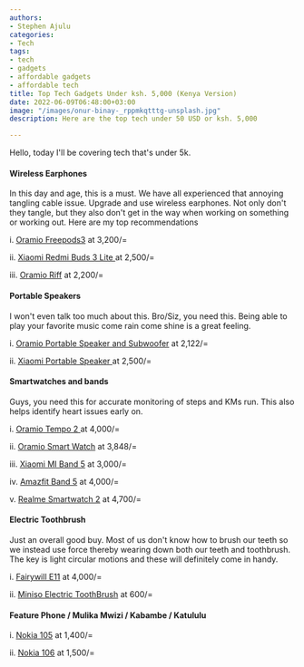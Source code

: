 ```yaml
---
authors:
- Stephen Ajulu
categories:
- Tech
tags:
- tech
- gadgets
- affordable gadgets
- affordable tech
title: Top Tech Gadgets Under ksh. 5,000 (Kenya Version)
date: 2022-06-09T06:48:00+03:00
image: "/images/onur-binay-_rppmkqtttg-unsplash.jpg"
description: Here are the top tech under 50 USD or ksh. 5,000

---
```

Hello, today I'll be covering tech that's under 5k.

#### Wireless Earphones

In this day and age, this is a must. We have all experienced that annoying tangling cable issue. Upgrade and use wireless earphones. Not only don't they tangle, but they also don't get in the way when working on something or working out. Here are my top recommendations

i. [Oramio Freepods3](https://kol.jumia.com/api/click/custom/b60029f6-9eb7-4fab-b6b9-7698d536aef4/0e1c47ed-cc97-3a21-846e-3217fd1ea92a?r=https%3A%2F%2Fwww.jumia.co.ke%2Ffreepods3-true-wireless-stereo-earbuds-black-oraimo-mpg383821.html) at 3,200/=

ii. [Xiaomi Redmi Buds 3 Lite ](https://kol.jumia.com/api/click/custom/b60029f6-9eb7-4fab-b6b9-7698d536aef4/0e1c47ed-cc97-3a21-846e-3217fd1ea92a?r=https%3A%2F%2Fwww.jumia.co.ke%2Fxiaomi-redmi-buds-3-lite-black-64794832.html)at 2,500/=

iii. [Oramio Riff](https://kol.jumia.com/api/click/custom/b60029f6-9eb7-4fab-b6b9-7698d536aef4/0e1c47ed-cc97-3a21-846e-3217fd1ea92a?r=https%3A%2F%2Fwww.jumia.co.ke%2Friff-smaller-for-comfort-true-wireless-earbuds-white-oraimo-mpg383082.html) at 2,200/=

#### Portable Speakers

I won't even talk too much about this. Bro/Siz, you need this. Being able to play your favorite music come rain come shine is a great feeling.

i. [Oramio Portable Speaker and Subwoofer](https://kol.jumia.com/api/click/custom/b60029f6-9eb7-4fab-b6b9-7698d536aef4/0e1c47ed-cc97-3a21-846e-3217fd1ea92a?r=https%3A%2F%2Fwww.jumia.co.ke%2Foraimo-portable-wireless-speaker-subwoofer-outdoor-sound-box-48096170.html) at 2,122/=

ii. [Xiaomi Portable Speaker ](https://kol.jumia.com/api/click/custom/b60029f6-9eb7-4fab-b6b9-7698d536aef4/0e1c47ed-cc97-3a21-846e-3217fd1ea92a?r=https%3A%2F%2Fwww.jumia.co.ke%2Fxiaomi-portable-bluetooth-wireless-speaker-bluetooth-4.0-mini-speaker-grey-13491382.html) at 2,500/=

#### Smartwatches and bands

Guys, you need this for accurate monitoring of steps and KMs run. This also helps identify heart issues early on.

i. [Oramio Tempo 2 ]() at 4,000/=

ii. [Oramio Smart Watch](https://kol.jumia.com/api/click/custom/b60029f6-9eb7-4fab-b6b9-7698d536aef4/0e1c47ed-cc97-3a21-846e-3217fd1ea92a?r=https%3A%2F%2Fwww.jumia.co.ke%2Foraimo-smart-watch-1.69-ips-screen-ip68-waterproof-55136016.html) at 3,848/=

iii. [Xiaomi MI Band 5](https://www.jumia.co.ke/xiaomi-mi-smart-band-5-amoled-screen-black-31626773.html) at 3,000/=

iv. [Amazfit Band 5](https://kol.jumia.com/api/click/custom/b60029f6-9eb7-4fab-b6b9-7698d536aef4/0e1c47ed-cc97-3a21-846e-3217fd1ea92a?r=https%3A%2F%2Fwww.jumia.co.ke%2Famazfit-band-5-1.1-full-color-amoled-olive-61434841.html) at 4,000/=

v. [Realme Smartwatch 2](https://kol.jumia.com/api/click/custom/b60029f6-9eb7-4fab-b6b9-7698d536aef4/0e1c47ed-cc97-3a21-846e-3217fd1ea92a?r=https%3A%2F%2Fwww.jumia.co.ke%2Frealme-smart-watch-2-black-60993362.html) at 4,700/=

#### Electric Toothbrush

Just an overall good buy. Most of us don't know how to brush our teeth so we instead use force thereby wearing down both our teeth and toothbrush. The key is light circular motions and these will definitely come in handy.

i. [Fairywill E11](https://kol.jumia.com/api/click/custom/b60029f6-9eb7-4fab-b6b9-7698d536aef4/0e1c47ed-cc97-3a21-846e-3217fd1ea92a?r=https%3A%2F%2Fwww.jumia.co.ke%2Ffairywill-the-fairywill-e11-electric-toothbrush-61747987.html) at 4,000/=

ii. [Miniso Electric ToothBrush](https://kol.jumia.com/api/click/custom/b60029f6-9eb7-4fab-b6b9-7698d536aef4/0e1c47ed-cc97-3a21-846e-3217fd1ea92a?r=https%3A%2F%2Fwww.jumia.co.ke%2Fminiso-multi-color-electric-toothbrush-kit-light-gray-67380151.html) at 600/=

#### Feature Phone / Mulika Mwizi / Kabambe / Katululu

i. [Nokia 105](https://kol.jumia.com/api/click/custom/b60029f6-9eb7-4fab-b6b9-7698d536aef4/0e1c47ed-cc97-3a21-846e-3217fd1ea92a?r=https%3A%2F%2Fwww.jumia.co.ke%2Fnokia-105-2019-1.77kabambedual-sim-black-58587347.html) at 1,400/=

ii. [Nokia 106](https://kol.jumia.com/api/click/custom/b60029f6-9eb7-4fab-b6b9-7698d536aef4/0e1c47ed-cc97-3a21-846e-3217fd1ea92a?r=https%3A%2F%2Fwww.jumia.co.ke%2Fnokia-106-dual-sim-4mb-ram-4mb-rom-1.8-phone-48612785.html) at 1,500/=
